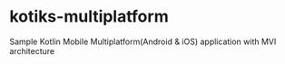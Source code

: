 # kotiks-multiplatform
Sample Kotlin Mobile Multiplatform(Android & iOS) application with MVI architecture
